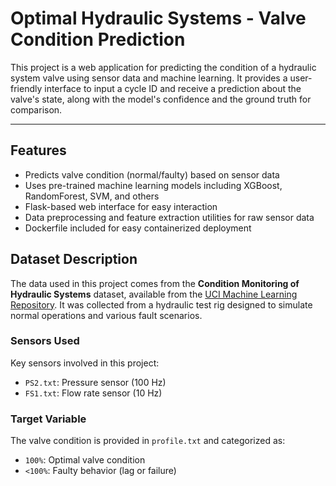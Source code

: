 # Optimal Hydraulic Systems - Valve Condition Prediction

This project is a web application for predicting the condition of a hydraulic system valve using sensor data and machine learning. It provides a user-friendly interface to input a cycle ID and receive a prediction about the valve's state, along with the model's confidence and the ground truth for comparison.

---

## Features

- Predicts valve condition (normal/faulty) based on sensor data  
- Uses pre-trained machine learning models including XGBoost, RandomForest, SVM, and others  
- Flask-based web interface for easy interaction  
- Data preprocessing and feature extraction utilities for raw sensor data  
- Dockerfile included for easy containerized deployment  


## Dataset Description

The data used in this project comes from the **Condition Monitoring of Hydraulic Systems** dataset, available from the [UCI Machine Learning Repository](https://archive.ics.uci.edu/dataset/447/condition+monitoring+of+hydraulic+systems). It was collected from a hydraulic test rig designed to simulate normal operations and various fault scenarios.

### Sensors Used
Key sensors involved in this project:
- `PS2.txt`: Pressure sensor (100 Hz)
- `FS1.txt`: Flow rate sensor (10 Hz)


### Target Variable
The valve condition is provided in `profile.txt` and categorized as:
- `100%`: Optimal valve condition  
- `<100%`: Faulty behavior (lag or failure)




